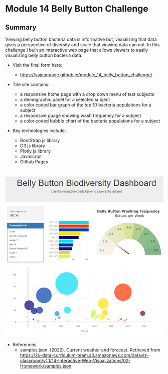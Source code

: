 # Module 14 Belly Button Challenge
## Summary

Viewing belly button bacteria data is informative but, visualizing that data gives a perspective of diversity and scale that viewing data can not. In this challenge I built an interactive web page that allows viewers to easily visualizing belly button bacteria data.  

- Visit the final form here: 
  - https://sajeanpage.github.io/module_14_belly_button_challenge/

- The site contains:
  - a responsive home page with a drop down menu of test subjects
  - a demographic panel for a selected subject
  - a color coded bar graph of the top 10 bacteria populations for a subject
  - a responsive guage showing wash frequency for a subject
  - a color coded bubble chart of the bacteria populations for a subject
 
- Key technologies include:
  - BootStrap js library
  - D3 js library  
  - Plotly js library
  - Javascript
  - Github Pages
  
# ![banner](images/belly.PNG)
- References
  - samples.json. (2022). Сurrent weather and forecast. Retrieved from https://2u-data-curriculum-team.s3.amazonaws.com/dataviz-classroom/v1.1/14-Interactive-Web-Visualizations/02-Homework/samples.json
